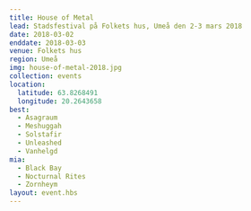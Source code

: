 ```yaml
---
title: House of Metal
lead: Stadsfestival på Folkets hus, Umeå den 2-3 mars 2018
date: 2018-03-02
enddate: 2018-03-03
venue: Folkets hus
region: Umeå
img: house-of-metal-2018.jpg
collection: events
location:
  latitude: 63.8268491
  longitude: 20.2643658
best:
  - Asagraum
  - Meshuggah
  - Solstafir
  - Unleashed
  - Vanhelgd
mia:
  - Black Bay
  - Nocturnal Rites
  - Zornheym
layout: event.hbs
---
```

